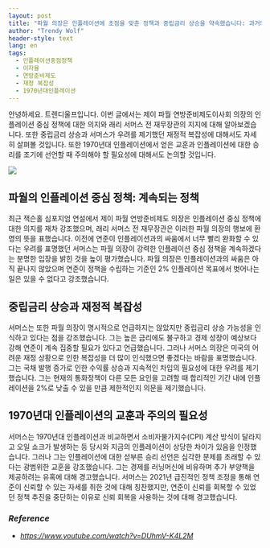 ```yaml
---
layout: post
title: "파월 의장은 인플레이션에 초점을 맞춘 정책과 중립금리 상승을 약속했습니다: 과거의 교훈과 미래를 위한 주의 사항"
author: "Trendy Wolf"
header-style: text
lang: en
tags:
  - 인플레이션중점정책
  - 이자율
  - 연방준비제도
  - 재정 복잡성
  - 1970년대인플레이션
---
```


안녕하세요. 트렌디울프입니다. 이번 글에서는 제이 파월 연방준비제도이사회 의장의 인플레이션 중심 정책에 대한 의지와 래리 서머스 전 재무장관의 지지에 대해 알아보겠습니다. 또한 중립금리 상승과 서머스가 우려를 제기했던 재정적 복잡성에 대해서도 자세히 살펴볼 것입니다. 또한 1970년대 인플레이션에서 얻은 교훈과 인플레이션에 대한 승리를 조기에 선언할 때 주의해야 할 필요성에 대해서도 논의할 것입니다.

<img
    src="https://i.ytimg.com/vi/DUhmV-K4L2M/hqdefault.jpg"
/>






## 파월의 인플레이션 중심 정책: 계속되는 정책

최근 잭슨홀 심포지엄 연설에서 제이 파월 연방준비제도 의장은 인플레이션 중심 정책에 대한 의지를 재차 강조했으며, 래리 서머스 전 재무장관은 이러한 파월 의장의 행보에 환영의 뜻을 표했습니다. 이전에 연준이 인플레이션과의 싸움에서 너무 빨리 완화할 수 있다는 우려를 표명했던 서머스는 파월 의장이 강력한 인플레이션 중심 정책을 계속하겠다는 분명한 입장을 밝힌 것을 높이 평가했습니다. 파월 의장은 인플레이션과의 싸움은 아직 끝나지 않았으며 연준이 정책을 수립하는 기준인 2% 인플레이션 목표에서 벗어나는 일은 있을 수 없다고 강조했습니다.









## 중립금리 상승과 재정적 복잡성

서머스는 또한 파월 의장이 명시적으로 언급하지는 않았지만 중립금리 상승 가능성을 인식하고 있다는 점을 강조했습니다. 그는 높은 금리에도 불구하고 경제 성장이 예상보다 강해 연준이 계속 집중할 필요가 있다고 언급했습니다. 그러나 서머스 의장은 미국의 어려운 재정 상황으로 인한 복잡성을 더 많이 인식했으면 좋겠다는 바람을 표명했습니다. 그는 국채 발행 증가로 인한 수익률 상승과 지속적인 차입의 필요성에 대한 우려를 제기했습니다. 그는 현재의 통화정책이 다른 모든 요인을 고려할 때 합리적인 기간 내에 인플레이션을 2%로 낮출 수 있을 만큼 제한적인지 의문을 제기했습니다.









## 1970년대 인플레이션의 교훈과 주의의 필요성

서머스는 1970년대 인플레이션과 비교하면서 소비자물가지수(CPI) 계산 방식이 달라지고 오일 쇼크가 발생하는 등 당시와 지금의 인플레이션이 상당한 차이가 있음을 인정했습니다. 그러나 그는 인플레이션에 대한 섣부른 승리 선언은 심각한 문제를 초래할 수 있다는 광범위한 교훈을 강조했습니다. 그는 경제를 러닝머신에 비유하며 추가 부양책을 제공하려는 유혹에 대해 경고했습니다. 서머스는 2021년 급진적인 정책 조정을 통해 연준이 신뢰할 수 있는 자세를 취한 것에 대해 칭찬했지만, 연준이 신뢰를 회복할 수 있었던 정책 추진을 중단하는 이유로 신뢰 회복을 사용하는 것에 대해 경고했습니다.


### _Reference_
- _https://www.youtube.com/watch?v=DUhmV-K4L2M_

